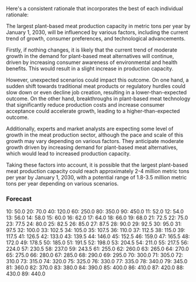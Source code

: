 Here's a consistent rationale that incorporates the best of each individual rationale:

The largest plant-based meat production capacity in metric tons per year by January 1, 2030, will be influenced by various factors, including the current trend of growth, consumer preferences, and technological advancements.

Firstly, if nothing changes, it is likely that the current trend of moderate growth in the demand for plant-based meat alternatives will continue, driven by increasing consumer awareness of environmental and health benefits. This would result in a slight increase in production capacity.

However, unexpected scenarios could impact this outcome. On one hand, a sudden shift towards traditional meat products or regulatory hurdles could slow down or even decline job creation, resulting in a lower-than-expected outcome. On the other hand, breakthroughs in plant-based meat technology that significantly reduce production costs and increase consumer acceptance could accelerate growth, leading to a higher-than-expected outcome.

Additionally, experts and market analysts are expecting some level of growth in the meat production sector, although the pace and scale of this growth may vary depending on various factors. They anticipate moderate growth driven by increasing demand for plant-based meat alternatives, which would lead to increased production capacity.

Taking these factors into account, it is possible that the largest plant-based meat production capacity could reach approximately 2-4 million metric tons per year by January 1, 2030, with a potential range of 1.8-3.5 million metric tons per year depending on various scenarios.

### Forecast

10: 50.0
20: 70.0
40: 120.0
60: 250.0
80: 350.0
90: 450.0
11: 52.0
12: 54.0
13: 56.0
14: 58.0
15: 60.0
16: 62.0
17: 64.0
18: 66.0
19: 68.0
21: 72.5
22: 75.0
23: 77.5
24: 80.0
25: 82.5
26: 85.0
27: 87.5
28: 90.0
29: 92.5
30: 95.0
31: 97.5
32: 100.0
33: 102.5
34: 105.0
35: 107.5
36: 110.0
37: 112.5
38: 115.0
39: 117.5
41: 126.5
42: 133.0
43: 139.5
44: 146.0
45: 152.5
46: 159.0
47: 165.5
48: 172.0
49: 178.5
50: 185.0
51: 191.5
52: 198.0
53: 204.5
54: 211.0
55: 217.5
56: 224.0
57: 230.5
58: 237.0
59: 243.5
61: 255.0
62: 260.0
63: 265.0
64: 270.0
65: 275.0
66: 280.0
67: 285.0
68: 290.0
69: 295.0
70: 300.0
71: 305.0
72: 310.0
73: 315.0
74: 320.0
75: 325.0
76: 330.0
77: 335.0
78: 340.0
79: 345.0
81: 360.0
82: 370.0
83: 380.0
84: 390.0
85: 400.0
86: 410.0
87: 420.0
88: 430.0
89: 440.0